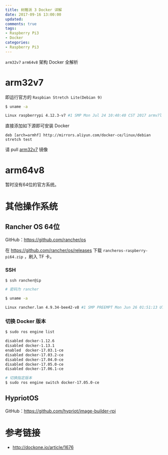 ```yaml
---
title: 树莓派 3 Docker 详解
date: 2017-09-16 13:00:00
updated:
comments: true
tags:
- Raspberry Pi3
- Docker
categories:
- Raspberry Pi3
---
```


`arm32v7` `arm64v8` 架构 Docker 全解析

<!--more-->

# arm32v7

即运行官方的 `Raspbian Stretch Lite(Debian 9)`

```bash
$ uname -a

Linux raspberrypi 4.12.3-v7 #1 SMP Mon Jul 24 10:40:40 CST 2017 armv7l GNU/Linux
```

直接添加如下源即可安装 Docker

```
deb [arch=armhf] http://mirrors.aliyun.com/docker-ce/linux/debian stretch test
```

请 pull [arm32v7](https://hub.docker.com/u/arm32v7/) 镜像

# arm64v8

暂时没有64位的官方系统。

# 其他操作系统

## Rancher OS 64位

GitHub：https://github.com/rancher/os

在 https://github.com/rancher/os/releases 下载 `rancheros-raspberry-pi64.zip` ，刷入 TF 卡。

### SSH

```bash
$ ssh rancher@ip

# 密码为 rancher

$ uname -a

Linux rancher.lan 4.9.34-bee42-v8 #1 SMP PREEMPT Mon Jun 26 01:51:13 UTC 2017 aarch64 GNU/Linux
```

### 切换 Docker 版本

```bash
$ sudo ros engine list

disabled docker-1.12.6
disabled docker-1.13.1
enabled  docker-17.03.1-ce
disabled docker-17.03.2-ce
disabled docker-17.04.0-ce
disabled docker-17.05.0-ce
disabled docker-17.06.1-ce

# 切换指定版本
$ sudo ros engine switch docker-17.05.0-ce
```

## HypriotOS

GitHub：https://github.com/hypriot/image-builder-rpi

# 参考链接

* http://dockone.io/article/1676
